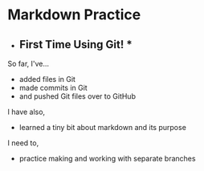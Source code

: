 # Markdown Practice
* ## First Time Using Git! *

So far, I've...

- added files in Git
- made commits in Git
- and pushed Git files over to GitHub

I have also,

+ learned a tiny bit about markdown and its purpose

I need to,

* practice making and working with separate branches 